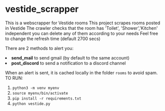 # vestide_scrapper
This is a webscrapper for Vestide rooms
This project scrapes rooms posted in Vestide
The crawler checks that the room has 'Toilet', 'Shower','Kitchen' independent you can delete any of them according to your needs
Feel free to change the refresh time (default 2700 secs)

There are 2 methods to alert you:
<li> <b>send_mail</b> to send gmail (by default to the same account)</li>
<li> <b>post_discord</b> to send a notification to a discord channel</li>

When an alert is sent, it is cached locally in the folder `rooms` to avoid spam.
TO RUN:
1. ```python3 -m venv myenv```
2. ```source myenv/bin/activate```
3. ```pip install -r requirements.txt```
4. ```python vestide.py```
